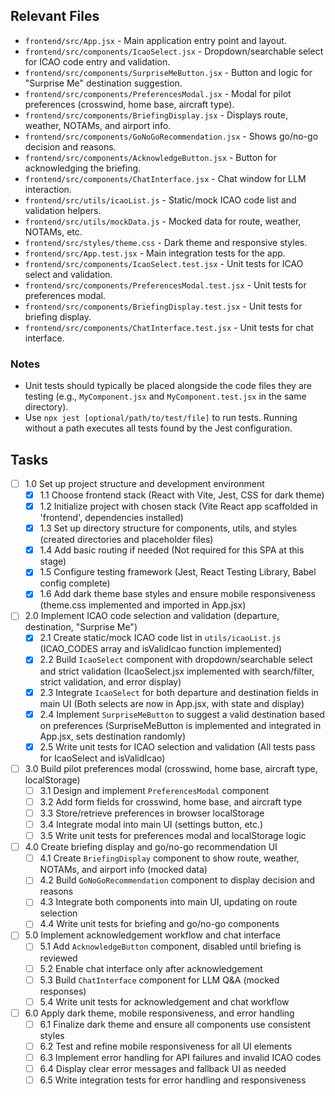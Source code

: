 ## Relevant Files

- `frontend/src/App.jsx` - Main application entry point and layout.
- `frontend/src/components/IcaoSelect.jsx` - Dropdown/searchable select for ICAO code entry and validation.
- `frontend/src/components/SurpriseMeButton.jsx` - Button and logic for "Surprise Me" destination suggestion.
- `frontend/src/components/PreferencesModal.jsx` - Modal for pilot preferences (crosswind, home base, aircraft type).
- `frontend/src/components/BriefingDisplay.jsx` - Displays route, weather, NOTAMs, and airport info.
- `frontend/src/components/GoNoGoRecommendation.jsx` - Shows go/no-go decision and reasons.
- `frontend/src/components/AcknowledgeButton.jsx` - Button for acknowledging the briefing.
- `frontend/src/components/ChatInterface.jsx` - Chat window for LLM interaction.
- `frontend/src/utils/icaoList.js` - Static/mock ICAO code list and validation helpers.
- `frontend/src/utils/mockData.js` - Mocked data for route, weather, NOTAMs, etc.
- `frontend/src/styles/theme.css` - Dark theme and responsive styles.
- `frontend/src/App.test.jsx` - Main integration tests for the app.
- `frontend/src/components/IcaoSelect.test.jsx` - Unit tests for ICAO select and validation.
- `frontend/src/components/PreferencesModal.test.jsx` - Unit tests for preferences modal.
- `frontend/src/components/BriefingDisplay.test.jsx` - Unit tests for briefing display.
- `frontend/src/components/ChatInterface.test.jsx` - Unit tests for chat interface.

### Notes

- Unit tests should typically be placed alongside the code files they are testing (e.g., `MyComponent.jsx` and `MyComponent.test.jsx` in the same directory).
- Use `npx jest [optional/path/to/test/file]` to run tests. Running without a path executes all tests found by the Jest configuration.

## Tasks

- [ ] 1.0 Set up project structure and development environment
  - [x] 1.1 Choose frontend stack (React with Vite, Jest, CSS for dark theme)
  - [x] 1.2 Initialize project with chosen stack (Vite React app scaffolded in 'frontend', dependencies installed)
  - [x] 1.3 Set up directory structure for components, utils, and styles (created directories and placeholder files)
  - [x] 1.4 Add basic routing if needed (Not required for this SPA at this stage)
  - [x] 1.5 Configure testing framework (Jest, React Testing Library, Babel config complete)
  - [x] 1.6 Add dark theme base styles and ensure mobile responsiveness (theme.css implemented and imported in App.jsx)

- [ ] 2.0 Implement ICAO code selection and validation (departure, destination, "Surprise Me")
  - [x] 2.1 Create static/mock ICAO code list in `utils/icaoList.js` (ICAO_CODES array and isValidIcao function implemented)
  - [x] 2.2 Build `IcaoSelect` component with dropdown/searchable select and strict validation (IcaoSelect.jsx implemented with search/filter, strict validation, and error display)
  - [x] 2.3 Integrate `IcaoSelect` for both departure and destination fields in main UI (Both selects are now in App.jsx, with state and display)
  - [x] 2.4 Implement `SurpriseMeButton` to suggest a valid destination based on preferences (SurpriseMeButton is implemented and integrated in App.jsx, sets destination randomly)
  - [x] 2.5 Write unit tests for ICAO selection and validation (All tests pass for IcaoSelect and isValidIcao)

- [ ] 3.0 Build pilot preferences modal (crosswind, home base, aircraft type, localStorage)
  - [ ] 3.1 Design and implement `PreferencesModal` component
  - [ ] 3.2 Add form fields for crosswind, home base, and aircraft type
  - [ ] 3.3 Store/retrieve preferences in browser localStorage
  - [ ] 3.4 Integrate modal into main UI (settings button, etc.)
  - [ ] 3.5 Write unit tests for preferences modal and localStorage logic

- [ ] 4.0 Create briefing display and go/no-go recommendation UI
  - [ ] 4.1 Create `BriefingDisplay` component to show route, weather, NOTAMs, and airport info (mocked data)
  - [ ] 4.2 Build `GoNoGoRecommendation` component to display decision and reasons
  - [ ] 4.3 Integrate both components into main UI, updating on route selection
  - [ ] 4.4 Write unit tests for briefing and go/no-go components

- [ ] 5.0 Implement acknowledgement workflow and chat interface
  - [ ] 5.1 Add `AcknowledgeButton` component, disabled until briefing is reviewed
  - [ ] 5.2 Enable chat interface only after acknowledgement
  - [ ] 5.3 Build `ChatInterface` component for LLM Q&A (mocked responses)
  - [ ] 5.4 Write unit tests for acknowledgement and chat workflow

- [ ] 6.0 Apply dark theme, mobile responsiveness, and error handling
  - [ ] 6.1 Finalize dark theme and ensure all components use consistent styles
  - [ ] 6.2 Test and refine mobile responsiveness for all UI elements
  - [ ] 6.3 Implement error handling for API failures and invalid ICAO codes
  - [ ] 6.4 Display clear error messages and fallback UI as needed
  - [ ] 6.5 Write integration tests for error handling and responsiveness 